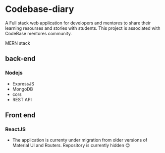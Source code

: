 # Codebase-diary

A Full stack web application for developers and mentores to share their learning resourses and stories with students. This project is associated with CodeBase mentores community.

MERN stack

## back-end
### Nodejs
- ExpressJS
- MongoDB
- cors
- REST API

## Front end
### ReactJS
- The application is currenty under migration from older versions of Material UI and Routers. Repository is currently hidden 😊
